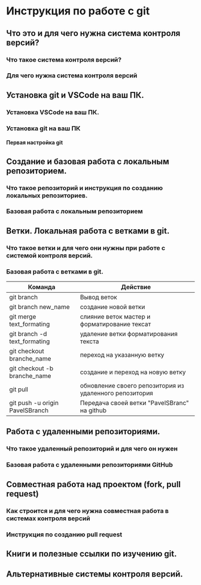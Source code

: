# Инструкция по работе с git

## Что это и для чего нужна система контроля версий?

### Что такое система контроля версий?

### Для чего нужна система контроля версий

## Установка git и VSCode на ваш ПК.

### Установка VSCode на ваш ПК.

### Установка git на ваш ПК

#### Первая настройка git

## Создание и базовая работа с локальным репозиторием.

### Что такое репозиторий и инструкция по созданию локальных репозиториев.

### Базовая работа с локальным репозиторием

## Ветки. Локальная работа с ветками в git.

### Что такое ветки и для чего они нужны при работе с системой контроля версий.

### Базовая работа с ветками в git.

|Команда|Действие|
| -- | -- |
|git branch|Вывод веток|
|git branch new_name| создание новой ветки|
|git merge text_formating|слияние веток мастер и форматирование тексат|
|git branch -d text_formating |удаление ветки форматирования текста|
|git checkout branche_name |переход на указанную ветку|
|git checkout -b branche_name |создание и переход на новую ветку|
|git pull |обновление своего репозитория из удаленного репозитория |
|git push -u origin PavelSBranch|Передача своей ветки "PavelSBranc" на github|

## Работа с удаленными репозиториями.

### Что такое удаленный репозиторий и для чего он нужен

### Базовая работа с удаленными репозиториями GitHub

## Совместная работа над проектом (fork, pull request)

### Как строится и для чего нужна совместная работа в системах контроля версий

### Инструкция по созданию pull request

## Книги и полезные ссылки по изучению git.

## Альтернативные системы контроля версий.
